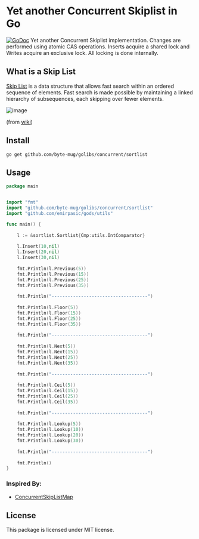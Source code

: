 Yet another Concurrent Skiplist in Go
==================
[![GoDoc](https://godoc.org/github.com/byte-mug/golibs/concurrent/sortlist?status.svg)](https://godoc.org/github.com/byte-mug/golibs/concurrent/sortlist)
Yet another Concurrent Skiplist implementation. Changes are performed using
atomic CAS operations. Inserts acquire a shared lock and Writes acquire an
exclusive lock. All locking is done internally.


What is a Skip List
-------------------

[Skip List](https://en.wikipedia.org/wiki/Skip_list) is a data structure that allows fast search within an ordered sequence of elements. Fast search is made possible by maintaining a linked hierarchy of subsequences, each skipping over fewer elements. 

![image](https://upload.wikimedia.org/wikipedia/commons/thumb/8/86/Skip_list.svg/500px-Skip_list.svg.png)

(from [wiki](https://en.wikipedia.org/wiki/Skip_list))

Install
---------------
`go get github.com/byte-mug/golibs/concurrent/sortlist`


Usage
---------------

```go
package main


import "fmt"
import "github.com/byte-mug/golibs/concurrent/sortlist"
import "github.com/emirpasic/gods/utils"

func main() {
	
	l := &sortlist.Sortlist{Cmp:utils.IntComparator}
	
	l.Insert(10,nil)
	l.Insert(20,nil)
	l.Insert(30,nil)
	
	fmt.Println(l.Previous(5))
	fmt.Println(l.Previous(15))
	fmt.Println(l.Previous(25))
	fmt.Println(l.Previous(35))
	
	fmt.Println("------------------------------------")
	
	fmt.Println(l.Floor(5))
	fmt.Println(l.Floor(15))
	fmt.Println(l.Floor(25))
	fmt.Println(l.Floor(35))
	
	fmt.Println("------------------------------------")
	
	fmt.Println(l.Next(5))
	fmt.Println(l.Next(15))
	fmt.Println(l.Next(25))
	fmt.Println(l.Next(35))
	
	fmt.Println("------------------------------------")
	
	fmt.Println(l.Ceil(5))
	fmt.Println(l.Ceil(15))
	fmt.Println(l.Ceil(25))
	fmt.Println(l.Ceil(35))
	
	fmt.Println("------------------------------------")
	
	fmt.Println(l.Lookup(5))
	fmt.Println(l.Lookup(10))
	fmt.Println(l.Lookup(20))
	fmt.Println(l.Lookup(30))
	
	fmt.Println("------------------------------------")
	
	fmt.Println()
}
```

### Inspired By:

- [ConcurrentSkipListMap](https://docs.oracle.com/javase/8/docs/api/java/util/concurrent/ConcurrentSkipListMap.html)


License
---------------

This package is licensed under MIT license.


